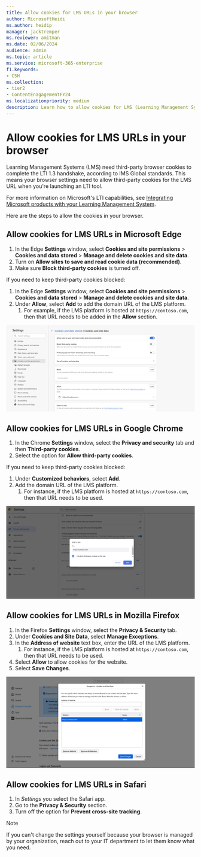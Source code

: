```yaml
---
title: Allow cookies for LMS URLs in your browser
author: MicrosoftHeidi
ms.author: heidip
manager: jacktremper
ms.reviewer: amitman 
ms.date: 02/06/2024
audience: admin
ms.topic: article
ms.service: microsoft-365-enterprise
f1.keywords:
- CSH
ms.collection: 
- tier2
- ContentEnagagementFY24
ms.localizationpriority: medium
description: Learn how to allow cookies for LMS (Learning Management System) URLs in Edge, Chrome, and Firefox, and Safari browsers.
---
```


# Allow cookies for LMS URLs in your browser

Learning Management Systems (LMS) need third-party browser cookies to complete the LTI 1.3 handshake, according to IMS Global standards. This means your browser settings need to allow third-party cookies for the LMS URL when you're launching an LTI tool.

For more information on Microsoft's LTI capabilities, see [Integrating Microsoft products with your Learning Management System](index.md).

Here are the steps to allow the cookies in your browser.

## Allow cookies for LMS URLs in Microsoft Edge

1. In the Edge **Settings** window, select **Cookies and site permissions** > **Cookies and data stored** > **Manage and delete cookies and site data**.
1. Turn on **Allow sites to save and read cookie data (recommended)**.
1. Make sure **Block third-party cookies** is turned off.

If you need to keep third-party cookies blocked:

1. In the Edge **Settings** window, select **Cookies and site permissions** > **Cookies and data stored** > **Manage and delete cookies and site data**.
1. Under **Allow**, select **Add** to add the domain URL of the LMS platform.
   1. For example, if the LMS platform is hosted at `https://contoso.com`, then that URL needs to be added in the **Allow** section.

![Screenshot of Microsoft Edge cookie settings page](media/edge-cookies.png)

## Allow cookies for LMS URLs in Google Chrome

1. In the Chrome **Settings** window, select the **Privacy and security** tab and then **Third-party cookies**.
1. Select the option for **Allow third-party cookies**.

If you need to keep third-party cookies blocked:

1. Under **Customized behaviors**, select **Add**.
1. Add the domain URL of the LMS platform.
   1. For instance, if the LMS platform is hosted at `https://contoso.com`, then that URL needs to be used.

![Screenshot of Google Chrome cookie settings page](media/chrome-cookies.png)

## Allow cookies for LMS URLs in Mozilla Firefox

1. In the Firefox **Settings** window, select the **Privacy & Security** tab.
1. Under **Cookies and Site Data**, select **Manage Exceptions**.
1. In the **Address of website** text box, enter the URL of the LMS platform.
   1. For instance, if the LMS platform is hosted at `https://contoso.com`, then that URL needs to be used.
1. Select **Allow** to allow cookies for the website.
1. Select **Save Changes**.

![Screenshot of Mozilla Firefox cookie settings page](media/firefox-cookies.png)

## Allow cookies for LMS URLs in Safari

1. In *Settings* you select the Safari app.
1. Go to the **Privacy & Security** section.
1. Turn off the option for **Prevent cross-site tracking**.

> [!NOTE]
> If you can't change the settings yourself because your browser is managed by your organization, reach out to your IT department to let them know what you need.
